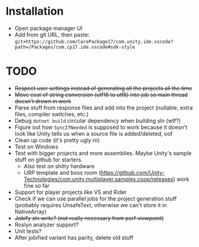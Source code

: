# Installation

- Open package manager UI
- Add from git URL, then paste: `git+https://github.com/CarePackage17/com.unity.ide.vscode?path=/Packages/com.cp17.ide.vscode#sdk-style`

# TODO

- ~~Respect user settings instead of generating all the projects all the time~~
- ~~Move cost of string conversion (utf16 to utf8) into job so main thread doesn't drown in work~~
- Parse stuff from response files and add into the project (nullable, extra files, compiler switches, etc.)
- Debug `dotnet build` circular dependency when building sln (wtf?)
- Figure out how `SyncIfNeeded` is supposed to work because it doesn't look like Unity tells us when a source file is added/deleted, oof
- Clean up code (it's pretty ugly rn)
- Test on Windows
- Test with bigger projects and more assemblies. Maybe Unity's sample stuff on github for starters.
  - Also test on shitty hardware
  - URP template and boss room (https://github.com/Unity-Technologies/com.unity.multiplayer.samples.coop/releases) work fine so far
- Support for player projects like VS and Rider
- Check if we can use parallel jobs for the project generation stuff (probably requires UnsafeText, otherwise we can't store it in NativeArray)
- ~~Jobify sln write? (not really necessary from perf viewpoint)~~
- Roslyn analyzer support?
- Unit tests?
- After jobified variant has parity, delete old stuff